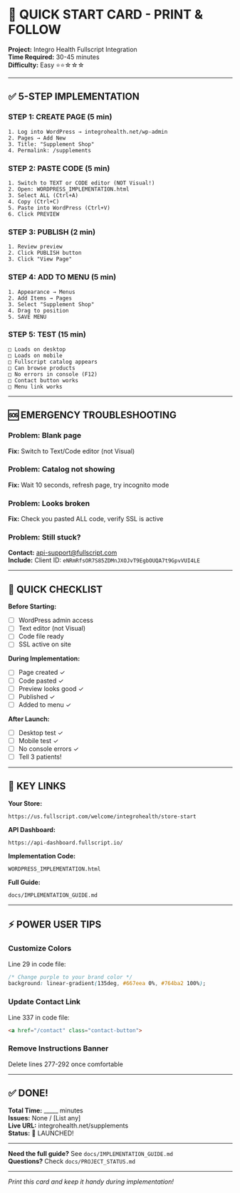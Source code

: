 # 🎯 QUICK START CARD - PRINT & FOLLOW

**Project:** Integro Health Fullscript Integration  
**Time Required:** 30-45 minutes  
**Difficulty:** Easy ⭐⭐☆☆☆

---

## ✅ 5-STEP IMPLEMENTATION

### STEP 1: CREATE PAGE (5 min)
```
1. Log into WordPress → integrohealth.net/wp-admin
2. Pages → Add New
3. Title: "Supplement Shop"
4. Permalink: /supplements
```

### STEP 2: PASTE CODE (5 min)
```
1. Switch to TEXT or CODE editor (NOT Visual!)
2. Open: WORDPRESS_IMPLEMENTATION.html
3. Select ALL (Ctrl+A)
4. Copy (Ctrl+C)
5. Paste into WordPress (Ctrl+V)
6. Click PREVIEW
```

### STEP 3: PUBLISH (2 min)
```
1. Review preview
2. Click PUBLISH button
3. Click "View Page"
```

### STEP 4: ADD TO MENU (5 min)
```
1. Appearance → Menus
2. Add Items → Pages
3. Select "Supplement Shop"
4. Drag to position
5. SAVE MENU
```

### STEP 5: TEST (15 min)
```
□ Loads on desktop
□ Loads on mobile  
□ Fullscript catalog appears
□ Can browse products
□ No errors in console (F12)
□ Contact button works
□ Menu link works
```

---

## 🆘 EMERGENCY TROUBLESHOOTING

### Problem: Blank page
**Fix:** Switch to Text/Code editor (not Visual)

### Problem: Catalog not showing  
**Fix:** Wait 10 seconds, refresh page, try incognito mode

### Problem: Looks broken
**Fix:** Check you pasted ALL code, verify SSL is active

### Problem: Still stuck?
**Contact:** api-support@fullscript.com  
**Include:** Client ID: `eNRmRfsOR7S85ZDMnJXOJvT9EgbOUQA7t9GpvVUI4LE`

---

## 📝 QUICK CHECKLIST

**Before Starting:**
- [ ] WordPress admin access
- [ ] Text editor (not Visual)
- [ ] Code file ready
- [ ] SSL active on site

**During Implementation:**
- [ ] Page created ✓
- [ ] Code pasted ✓
- [ ] Preview looks good ✓
- [ ] Published ✓
- [ ] Added to menu ✓

**After Launch:**
- [ ] Desktop test ✓
- [ ] Mobile test ✓
- [ ] No console errors ✓
- [ ] Tell 3 patients!

---

## 🔗 KEY LINKS

**Your Store:**
```
https://us.fullscript.com/welcome/integrohealth/store-start
```

**API Dashboard:**
```
https://api-dashboard.fullscript.io/
```

**Implementation Code:**
```
WORDPRESS_IMPLEMENTATION.html
```

**Full Guide:**
```
docs/IMPLEMENTATION_GUIDE.md
```

---

## ⚡ POWER USER TIPS

### Customize Colors
Line 29 in code file:
```css
/* Change purple to your brand color */
background: linear-gradient(135deg, #667eea 0%, #764ba2 100%);
```

### Update Contact Link
Line 337 in code file:
```html
<a href="/contact" class="contact-button">
```

### Remove Instructions Banner
Delete lines 277-292 once comfortable

---

## ✅ DONE!

**Total Time:** _____ minutes  
**Issues:** None / [List any]  
**Live URL:** integrohealth.net/supplements  
**Status:** 🚀 LAUNCHED!

---

**Need the full guide?** See `docs/IMPLEMENTATION_GUIDE.md`  
**Questions?** Check `docs/PROJECT_STATUS.md`

---

*Print this card and keep it handy during implementation!*
